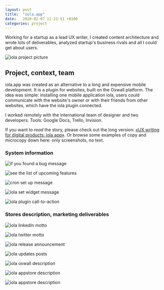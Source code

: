 ```yaml
---
layout: post
title:  "iola.app"
date:   2020-02-07 11:21:51 +0100
categories: project
---
```

Working for a startup as a lead UX writer, I created content architecture and wrote lots of deliverables, analyzed startup's business rivals and all I could get about users.

![iola project picture](/assets/iola.jpg)

## Project, context, team

iola.app was created as an alternative to a long and expensive mobile development. It is a plugin for websites, built on the Oxwall platform. The idea was simple: installing one mobile application iola, users could communicate with the website's owner or with their friends from other websites, which have the iola plugin connected.

I worked remotely with the international team of designer and two developers. Tools: Google Docs, Trello, Invision.

If you want to *read* the story, please check out the long version: [«UX writing for digital products: iola app»](https://teletype.in/@wrtng/-t9tjh3UR). Or browse some examples of copy and microcopy down here: only screenshots, no text.

### System information

![if you found a bug message](/assets/iola/oxwall-store-bug.png)

![see the list of upcoming features](/assets/iola/oxwall-store-features.png)

![cron set up message](/assets/iola/setup-cron.png)

![iola set widget message](/assets/iola/set-iola-widget.png)

![iola plugin call-to-action](/assets/iola/iola-wiget-updated-small.png)

### Stores description, marketing deliverables

![iola linkedIn motto](/assets/iola/iola-linkedIn-motto.png)

![iola twitter motto](/assets/iola/motto-twitter.png)

![iola release announcement](/assets/iola/release-announcement-twitter.png)

![iola updates posts](/assets/iola/update-posts-twitter-to-publish.png)

![iola oxwall description](/assets/iola/oxwall-store.png)

![iola appstore description](/assets/iola/iola-app-store.png)

![iola appstore description](/assets/iola/iola-release-letter-small.png)

<!-- You’ll find this post in your `_posts` directory. Go ahead and edit it and re-build the site to see your changes. You can rebuild the site in many different ways, but the most common way is to run `jekyll serve`, which launches a web server and auto-regenerates your site when a file is updated.

Jekyll requires blog post files to be named according to the following format:

`YEAR-MONTH-DAY-title.MARKUP`

Where `YEAR` is a four-digit number, `MONTH` and `DAY` are both two-digit numbers, and `MARKUP` is the file extension representing the format used in the file. After that, include the necessary front matter. Take a look at the source for this post to get an idea about how it works.

Jekyll also offers powerful support for code snippets:

{% highlight ruby %}
def print_hi(name)
  puts "Hi, #{name}"
end
print_hi('Tom')
#=> prints 'Hi, Tom' to STDOUT.
{% endhighlight %}

Check out the [Jekyll docs][jekyll-docs] for more info on how to get the most out of Jekyll. File all bugs/feature requests at [Jekyll’s GitHub repo][jekyll-gh]. If you have questions, you can ask them on [Jekyll Talk][jekyll-talk].

[jekyll-docs]: https://jekyllrb.com/docs/home
[jekyll-gh]:   https://github.com/jekyll/jekyll
[jekyll-talk]: https://talk.jekyllrb.com/ -->

